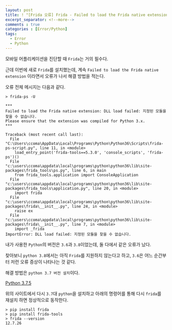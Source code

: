```yaml
---
layout: post
title: ! "[Frida 오류] Frida - Failed to load the Frida native extension"
excerpt_separator: <!--more-->
comments : true
categories : [Error/Python]
tags:
  - Error
  - Python
---
```


모바일 어플리케이션을 진단할 때 `Frida`는 거의 필수다.  

근데 이번에 새로 `Frida`를 설치했는데, 계속 `Failed to load the Frida native extension` 이라면서 오류가 나서 해결 방법을 적는다.  

<!--more-->

오류 전체 메시지는 다음과 같다.  

```
> frida-ps -U

***
Failed to load the Frida native extension: DLL load failed: 지정된 모듈을 찾을 수 없습니다.
Please ensure that the extension was compiled for Python 3.x.
***

Traceback (most recent call last):
  File "C:\Users\ccoma\AppData\Local\Programs\Python\Python36\Scripts\frida-ps-script.py", line 11, in <module>
    load_entry_point('frida-tools==5.3.0', 'console_scripts', 'frida-ps')()
  File "c:\users\ccoma\appdata\local\programs\python\python36\lib\site-packages\frida_tools\ps.py", line 6, in main
    from frida_tools.application import ConsoleApplication
  File "c:\users\ccoma\appdata\local\programs\python\python36\lib\site-packages\frida_tools\application.py", line 20, in <module>
    import frida
  File "c:\users\ccoma\appdata\local\programs\python\python36\lib\site-packages\frida\__init__.py", line 24, in <module>
    raise ex
  File "c:\users\ccoma\appdata\local\programs\python\python36\lib\site-packages\frida\__init__.py", line 7, in <module>
    import _frida
ImportError: DLL load failed: 지정된 모듈을 찾을 수 없습니다.
```

내가 사용한 `Python`의 버전은 `3.6`과 `3.8`이었는데, 둘 다에서 같은 오류가 났다.  

찾아보니 `python 3.8`에서는 아직 `Frida`를 지원하지 않는다고 하고, `3.6`은 어느 순간부터 저런 오류 증상이 나타나는 것 같다.  

해결 방법은 `python 3.7 버전 설치`이다.  

[Python 3.7.5](https://www.python.org/downloads/release/python-375/)  

위의 사이트에서 다시 `3.7`대 `python`을 설치하고 아래의 명령어를 통해 다시 `frida`를 재설치 하면 정상적으로 동작한다.  

```
> pip install frida
> pip install frida-tools
> frida --version
12.7.26
```
